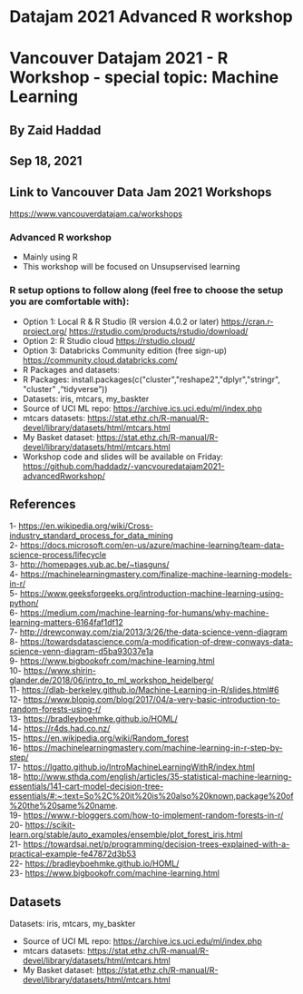# Datajam 2021 Advanced R workshop
# Vancouver Datajam 2021 - R Workshop - special topic: Machine Learning
##  By Zaid Haddad
##  Sep 18, 2021

## Link to Vancouver Data Jam 2021 Workshops
https://www.vancouverdatajam.ca/workshops

### Advanced R workshop   
- Mainly using R 
- This workshop will be focused on Unsupservised learning

### R setup options to follow along (feel free to choose the setup you are comfortable with):
- Option 1: Local R & R Studio (R version 4.0.2 or later)
https://cran.r-project.org/
https://rstudio.com/products/rstudio/download/
- Option 2: R Studio cloud
 https://rstudio.cloud/
- Option 3: Databricks Community edition (free sign-up)
https://community.cloud.databricks.com/
- R Packages and datasets:
 - R Packages: install.packages(c("cluster","reshape2","dplyr","stringr", "cluster" ,“tidyverse”))
 - Datasets: iris, mtcars, my_baskter
  - Source of UCI ML repo: https://archive.ics.uci.edu/ml/index.php
  - mtcars datasets: https://stat.ethz.ch/R-manual/R-devel/library/datasets/html/mtcars.html
  - My Basket dataset: https://stat.ethz.ch/R-manual/R-devel/library/datasets/html/mtcars.html
  - Workshop code and slides will be available on Friday:
https://github.com/haddadz/-vancvouredatajam2021-advancedRworkshop/


## References

1- https://en.wikipedia.org/wiki/Cross-industry_standard_process_for_data_mining       
2- https://docs.microsoft.com/en-us/azure/machine-learning/team-data-science-process/lifecycle    
3- http://homepages.vub.ac.be/~tiasguns/    
4- https://machinelearningmastery.com/finalize-machine-learning-models-in-r/   
5- https://www.geeksforgeeks.org/introduction-machine-learning-using-python/    
6- https://medium.com/machine-learning-for-humans/why-machine-learning-matters-6164faf1df12    
7- http://drewconway.com/zia/2013/3/26/the-data-science-venn-diagram      
8- https://towardsdatascience.com/a-modification-of-drew-conways-data-science-venn-diagram-d5ba93037e1a   
9- https://www.bigbookofr.com/machine-learning.html      
10- https://www.shirin-glander.de/2018/06/intro_to_ml_workshop_heidelberg/     
11- https://dlab-berkeley.github.io/Machine-Learning-in-R/slides.html#6   
12- https://www.blopig.com/blog/2017/04/a-very-basic-introduction-to-random-forests-using-r/   
13- https://bradleyboehmke.github.io/HOML/   
14- https://r4ds.had.co.nz/   
15- https://en.wikipedia.org/wiki/Random_forest    
16- https://machinelearningmastery.com/machine-learning-in-r-step-by-step/   
17- https://lgatto.github.io/IntroMachineLearningWithR/index.html   
18- http://www.sthda.com/english/articles/35-statistical-machine-learning-essentials/141-cart-model-decision-tree-essentials/#:~:text=So%2C%20it%20is%20also%20known,package%20of%20the%20same%20name.   
19- https://www.r-bloggers.com/how-to-implement-random-forests-in-r/    
20- https://scikit-learn.org/stable/auto_examples/ensemble/plot_forest_iris.html      
21- https://towardsai.net/p/programming/decision-trees-explained-with-a-practical-example-fe47872d3b53     
22- https://bradleyboehmke.github.io/HOML/     
23- https://www.bigbookofr.com/machine-learning.html   


## Datasets

Datasets: iris, mtcars, my_baskter
  - Source of UCI ML repo: https://archive.ics.uci.edu/ml/index.php
  - mtcars datasets: https://stat.ethz.ch/R-manual/R-devel/library/datasets/html/mtcars.html
  - My Basket dataset: https://stat.ethz.ch/R-manual/R-devel/library/datasets/html/mtcars.html


